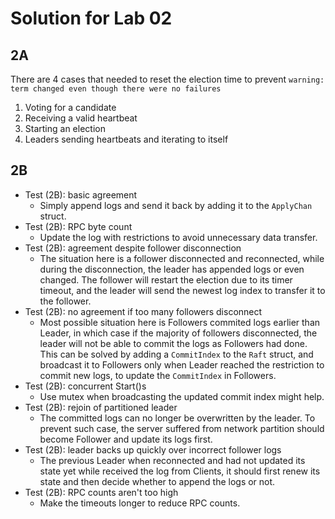 # Solution for Lab 02

## 2A

There are 4 cases that needed to reset the election time to prevent `warning: term changed even though there were no failures`

1. Voting for a candidate
2. Receiving a valid heartbeat
3. Starting an election
4. Leaders sending heartbeats and iterating to itself

## 2B

- Test (2B): basic agreement
  - Simply append logs and send it back by adding it to the `ApplyChan` struct.
- Test (2B): RPC byte count
  - Update the log with restrictions to avoid unnecessary data transfer.
- Test (2B): agreement despite follower disconnection
  - The situation here is a follower disconnected and reconnected, while during the disconnection, the leader has appended logs or even changed. The follower will restart the election due to its timer timeout, and the leader will send the newest log index to transfer it to the follower.
- Test (2B): no agreement if too many followers disconnect
  - Most possible situation here is Followers commited logs earlier than Leader, in which case if the majority of followers disconnected, the leader will not be able to commit the logs as Followers had done. This can be solved by adding a `CommitIndex` to the `Raft` struct, and broadcast it to Followers only when Leader reached the restriction to commit new logs, to update the `CommitIndex` in Followers.
- Test (2B): concurrent Start()s
  - Use mutex when broadcasting the updated commit index might help.
- Test (2B): rejoin of partitioned leader
  - The committed logs can no longer be overwritten by the leader. To prevent such case, the server suffered from network partition should become Follower and update its logs first.
- Test (2B): leader backs up quickly over incorrect follower logs
  - The previous Leader when reconnected and had not updated its state yet while received the log from Clients, it should first renew its state and then decide whether to append the logs or not.
- Test (2B): RPC counts aren't too high
  - Make the timeouts longer to reduce RPC counts.